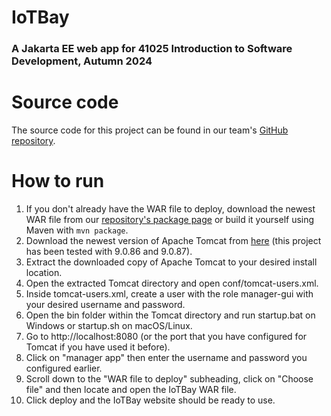 # IoTBay
### A Jakarta EE web app for 41025 Introduction to Software Development, Autumn 2024

# Source code
The source code for this project can be found in our team's [GitHub repository](https://github.com/twdly/IoTBay).

# How to run
1. If you don't already have the WAR file to deploy, download the newest WAR file from our [repository's package page](https://github.com/twdly/IoTBay/packages/2106668) or build it yourself using Maven with `mvn package`.
2. Download the newest version of Apache Tomcat from [here](https://tomcat.apache.org/download-90.cgi) (this project has been tested with 9.0.86 and 9.0.87).
3. Extract the downloaded copy of Apache Tomcat to your desired install location.
4. Open the extracted Tomcat directory and open conf/tomcat-users.xml.
5. Inside tomcat-users.xml, create a user with the role manager-gui with your desired username and password.
6. Open the bin folder within the Tomcat directory and run startup.bat on Windows or startup.sh on macOS/Linux.
7. Go to http://localhost:8080 (or the port that you have configured for Tomcat if you have used it before).
8. Click on "manager app" then enter the username and password you configured earlier.
9. Scroll down to the "WAR file to deploy" subheading, click on "Choose file" and then locate and open the IoTBay WAR file.
10. Click deploy and the IoTBay website should be ready to use.